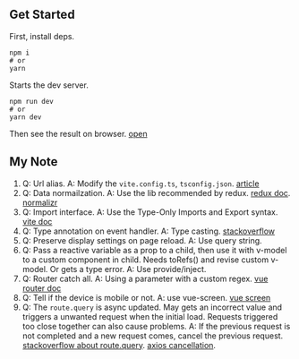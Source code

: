 ## Get Started

First, install deps.

```shell
npm i
# or
yarn
```

Starts the dev server.

```shell
npm run dev
# or
yarn dev
```

Then see the result on browser. [open](http://127.0.0.1:5173/)

## My Note

1. Q: Url alias. A: Modify the `vite.config.ts`, `tsconfig.json`. [article](https://dev.to/tilly/aliasing-in-vite-w-typescript-1lfo)
2. Q: Data normailzation. A: Use the lib recommended by redux. [redux doc](https://redux.js.org/usage/structuring-reducers/normalizing-state-shape#normalizing-nested-data). [normalizr](https://github.com/paularmstrong/normalizr/tree/master/docs)
3. Q: Import interface. A: Use the Type-Only Imports and Export syntax. [vite doc](https://vitejs.dev/guide/features.html#transpile-only)
4. Q: Type annotation on event handler. A: Type casting. [stackoverflow](https://stackoverflow.com/questions/67434135/vue-3-typescript-warning-on-vue-emit-and-event-object-is-possibly-null)
5. Q: Preserve display settings on page reload. A: Use query string.
6. Q: Pass a reactive variable as a prop to a child, then use it with v-model to a custom component in child. Needs toRefs() and revise custom v-model. Or gets a type error. A: Use provide/inject.
7. Q: Router catch all. A: Using a parameter with a custom regex. [vue router doc](https://router.vuejs.org/guide/migration/#removed-star-or-catch-all-routes)
8. Q: Tell if the device is mobile or not. A: use vue-screen. [vue screen](https://reegodev.github.io/vue-screen/guide/getting-started.html#composition-api)
9. Q: The `route.query` is async updated. May gets an incorrect value and triggers a unwanted request when the initial load. Requests triggered too close together can also cause problems. A: If the previous request is not completed and a new request comes, cancel the previous request. [stackoverflow about route.query](https://stackoverflow.com/questions/66683113/route-query-is-undefined-when-using-useroute-in-setup-for-vue3-and-vue-route). [axios cancellation](https://axios-http.com/docs/cancellation).
